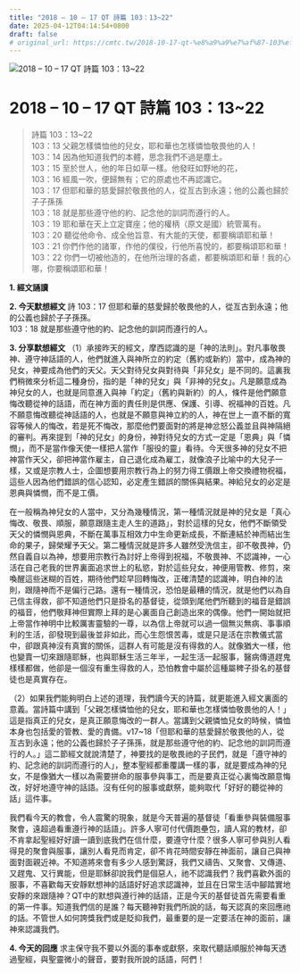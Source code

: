 ```yaml
---
title: "2018 – 10 – 17 QT 詩篇 103：13~22"
date: 2025-04-12T04:14:54+0800
draft: false
# original_url: https://cmtc.tw/2018-10-17-qt-%e8%a9%a9%e7%af%87-103%ef%bc%9a1322
---
```


![2018 – 10 – 17 QT 詩篇 103：13\~22](/images/qt.jpg   "2018 – 10 – 17 QT 詩篇 103：13\~22")

# 2018 – 10 – 17 QT 詩篇 103：13\~22

> 詩篇 103：13\~22  
> 103：13 父親怎樣憐恤他的兒女，耶和華也怎樣憐恤敬畏他的人！  
> 103：14 因為他知道我們的本體，思念我們不過是塵土。  
> 103：15 至於世人，他的年日如草一樣。他發旺如野地的花，  
> 103：16 經風一吹，便歸無有；它的原處也不再認識它。  
> 103：17 但耶和華的慈愛歸於敬畏他的人，從亙古到永遠；他的公義也歸於子子孫孫  
> 103：18 就是那些遵守他的約、記念他的訓詞而遵行的人。  
> 103：19 耶和華在天上立定寶座；他的權柄（原文是國）統管萬有。  
> 103：20 聽從他命令、成全他旨意、有大能的天使，都要稱頌耶和華！  
> 103：21 你們作他的諸軍，作他的僕役，行他所喜悅的，都要稱頌耶和華！  
> 103：22 你們一切被他造的，在他所治理的各處，都要稱頌耶和華！我的心哪，你要稱頌耶和華！

**1. 經文誦讀**

**2.  今天默想經文**
詩 103：17 但耶和華的慈愛歸於敬畏他的人，從亙古到永遠；他的公義也歸於子子孫孫。  
103：18 就是那些遵守他的約、記念他的訓詞而遵行的人。

**3. 分享默想經文**
（1）承接昨天的經文，摩西認識的是「神的法則」。對凡事敬畏神、遵守神話語的人，他們就進入與神所立的約定（舊約或新約）當中，成為神的兒女，神要成為他們的天父。天父對待兒女與對待與「非兒女」是不同的。這裏我們稍微來分析這二種身份，指的是「神的兒女」與「非神的兒女」。凡是願意成為神兒女的人，也就是同意進入與神「約定」（舊約與新約）的人，條件是他們願意悔改聽從神的話語，而在神方面的責任則是供應、保護、引導、祝福神的百姓。凡不願意悔改聽從神話語的人，也就是不願意與神立約的人，神在世上一直不斷的寬容等候人的悔改，若是死不悔改，那麼他們要面對的將是神忿怒公義並且與神隔絕的審判。再來提到「神的兒女」的身份，神對待兒女的方式一定是「恩典」與「憐憫」，而不是當作像天使一樣把人當作「服役的靈」看待。今天很多神的兒女不把神當作天父，卻把神當作雇主，自己退化成為雇工，就像浪子比喻中的大兒子一樣，又或是宗教人士，企圖想要用宗教行為上的努力得工價跟上帝交換禮物祝福，這些人因為他們錯誤的信心認知，必定產生錯誤的關係與結果。神給兒女的必定是恩典與憐憫，而不是工價。

在一般稱為神兒女的人當中，又分為幾種情況，第一種情況就是神的兒女是「真心悔改、敬畏、順服，願意跟隨主走人生的道路」，對於這樣的兒女，他們不斷領受天父的憐憫與恩典，不斷在萬事互相效力中生命更新成長，不斷連結於神而結出生命的果子，歸榮耀予天父。第二種情況就是許多人雖然受洗信主，卻不敬畏神，仍然自義自以為神，想要用宗教行為討好上帝得到祝福，不敬畏神、不認識神，一心活在自己老我的世界裏面追求世上的私慾，對於這些兒女，神便用管教、修剪，來喚醒這些迷糊的百姓，期待他們趁早回轉悔改，正確清楚的認識神，明白神的法則，跟隨神而不是偏行己路。還有一種情況，恐怕是最糟的情況，就是他們以為自己信主得救，卻不知道他們只是掛名的基督徒，從頭到尾他們所聽到的福音是錯誤的福音，他們敬拜神但實際上拜的是心裏面自己創造出來的偶像。他們一開始就把上帝當作神明中比較厲害靈驗的一尊，以為信上帝就可以過一個無災無病、事事順利的生活，卻發現到最後並非如此，而心生怨恨苦毒，或是只是活在宗教儀式當中，卻跟真神沒有真實的關係，這群人有可能是沒有得救的人。就像猶大一樣，他也變賣一切來跟隨耶穌，也與耶穌生活三年半，一起生活一起服事，醫病傳道趕鬼樣樣都做，他卻是一個沒有重生得救的人，恐怕教會中屬於這種屬稗子掛名的基督徒也是真實存在。

（2）如果我們能夠明白上述的道理，我們讀今天的詩篇，就更能進入經文裏面的意義。當詩篇中講到「父親怎樣憐恤他的兒女，耶和華也怎樣憐恤敬畏他的人！」這是指真正的兒女，是真正願意悔改的一群人。當講到父親憐恤兒女的時候，憐恤本身也包括愛的管教、愛的責備。v17\~18「但耶和華的慈愛歸於敬畏他的人，從亙古到永遠；他的公義也歸於子子孫孫，就是那些遵守他的約、記念他的訓詞而遵行的人。」這二節經文就說清楚了，神要找的是敬畏祂的子民們，就是「遵守神的約、記念祂的訓詞而遵行的人」，整本聖經都重覆講一樣的事，就是要成為神的兒女，不是像猶大一樣以為需要拼命的服事參與事工，而是要真正從心裏悔改願意悔改，好好地遵守神的話語。沒有任何的服事或獻祭，能夠取代「好好的聽從神的話」這件事。

我們看今天的教會，令人震驚的現象，就是今天普遍的基督徒「看重參與裝備服事聚會，遠超過看重遵行神的話語」。許多人寧可付代價跑壘包，讀人寫的教材，卻不肯拿起聖經好好讀一讀到底我們在信什麼，要遵守什麼？很多人寧可參與別人看得見的聚會與服事，讓別人看見而肯定，卻不肯花時間安靜在神面前，讓自己與神面對面親近神。不知道將來會有多少人感到驚訝，我們又禱告、又聚會、又傳道、又趕鬼、又行異能，但是耶穌卻說我們是個惡人，祂不認識我們？我們喜歡外面的服事，不喜歡每天安靜默想神的話語好好追求認識神，並且在日常生活中腳踏實地安靜的來跟隨神？QT中的默想與遵行神的話語，正是今天的基督徒首先需要看重的第一件事。知道我們信的是誰？每天聽神對我們所說的話，每天認真的來回應祂的話。不管世人如何誇獎我們或是貶抑我們，最重要的是一定要活在神的面前，讓神來認識我們。

**4. 今天的回應**
求主保守我不要以外面的事奉或獻祭，來取代聽話順服於神每天透過聖經，與聖靈微小的聲音，要對我所說的話語，阿們！
